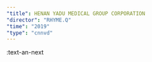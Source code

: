 ```yaml
---
"title": HENAN YADU MEDICAL GROUP CORPORATION
"director": "RHYME.Q"
"time": "2019"
"type": "cnnvd"
---
```


:text-an-next